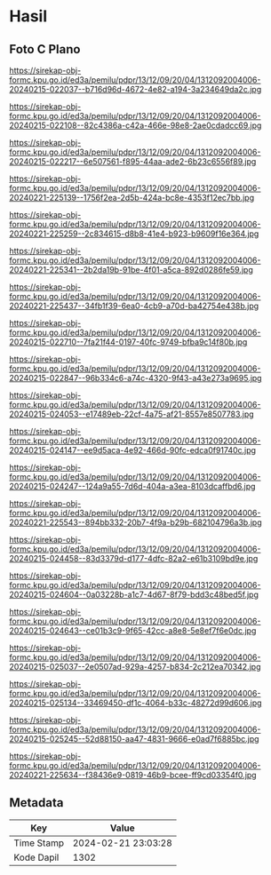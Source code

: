 # Hasil

## Foto C Plano

https://sirekap-obj-formc.kpu.go.id/ed3a/pemilu/pdpr/13/12/09/20/04/1312092004006-20240215-022037--b716d96d-4672-4e82-a194-3a234649da2c.jpg

https://sirekap-obj-formc.kpu.go.id/ed3a/pemilu/pdpr/13/12/09/20/04/1312092004006-20240215-022108--82c4386a-c42a-466e-98e8-2ae0cdadcc69.jpg

https://sirekap-obj-formc.kpu.go.id/ed3a/pemilu/pdpr/13/12/09/20/04/1312092004006-20240215-022217--6e507561-f895-44aa-ade2-6b23c6556f89.jpg

https://sirekap-obj-formc.kpu.go.id/ed3a/pemilu/pdpr/13/12/09/20/04/1312092004006-20240221-225139--1756f2ea-2d5b-424a-bc8e-4353f12ec7bb.jpg

https://sirekap-obj-formc.kpu.go.id/ed3a/pemilu/pdpr/13/12/09/20/04/1312092004006-20240221-225259--2c834615-d8b8-41e4-b923-b9609f16e364.jpg

https://sirekap-obj-formc.kpu.go.id/ed3a/pemilu/pdpr/13/12/09/20/04/1312092004006-20240221-225341--2b2da19b-91be-4f01-a5ca-892d0286fe59.jpg

https://sirekap-obj-formc.kpu.go.id/ed3a/pemilu/pdpr/13/12/09/20/04/1312092004006-20240221-225437--34fb1f39-6ea0-4cb9-a70d-ba42754e438b.jpg

https://sirekap-obj-formc.kpu.go.id/ed3a/pemilu/pdpr/13/12/09/20/04/1312092004006-20240215-022710--7fa21f44-0197-40fc-9749-bfba9c14f80b.jpg

https://sirekap-obj-formc.kpu.go.id/ed3a/pemilu/pdpr/13/12/09/20/04/1312092004006-20240215-022847--96b334c6-a74c-4320-9f43-a43e273a9695.jpg

https://sirekap-obj-formc.kpu.go.id/ed3a/pemilu/pdpr/13/12/09/20/04/1312092004006-20240215-024053--e17489eb-22cf-4a75-af21-8557e8507783.jpg

https://sirekap-obj-formc.kpu.go.id/ed3a/pemilu/pdpr/13/12/09/20/04/1312092004006-20240215-024147--ee9d5aca-4e92-466d-90fc-edca0f91740c.jpg

https://sirekap-obj-formc.kpu.go.id/ed3a/pemilu/pdpr/13/12/09/20/04/1312092004006-20240215-024247--124a9a55-7d6d-404a-a3ea-8103dcaffbd6.jpg

https://sirekap-obj-formc.kpu.go.id/ed3a/pemilu/pdpr/13/12/09/20/04/1312092004006-20240221-225543--894bb332-20b7-4f9a-b29b-682104796a3b.jpg

https://sirekap-obj-formc.kpu.go.id/ed3a/pemilu/pdpr/13/12/09/20/04/1312092004006-20240215-024458--83d3379d-d177-4dfc-82a2-e61b3109bd9e.jpg

https://sirekap-obj-formc.kpu.go.id/ed3a/pemilu/pdpr/13/12/09/20/04/1312092004006-20240215-024604--0a03228b-a1c7-4d67-8f79-bdd3c48bed5f.jpg

https://sirekap-obj-formc.kpu.go.id/ed3a/pemilu/pdpr/13/12/09/20/04/1312092004006-20240215-024643--ce01b3c9-9f65-42cc-a8e8-5e8ef7f6e0dc.jpg

https://sirekap-obj-formc.kpu.go.id/ed3a/pemilu/pdpr/13/12/09/20/04/1312092004006-20240215-025037--2e0507ad-929a-4257-b834-2c212ea70342.jpg

https://sirekap-obj-formc.kpu.go.id/ed3a/pemilu/pdpr/13/12/09/20/04/1312092004006-20240215-025134--33469450-df1c-4064-b33c-48272d99d606.jpg

https://sirekap-obj-formc.kpu.go.id/ed3a/pemilu/pdpr/13/12/09/20/04/1312092004006-20240215-025245--52d88150-aa47-4831-9666-e0ad7f6885bc.jpg

https://sirekap-obj-formc.kpu.go.id/ed3a/pemilu/pdpr/13/12/09/20/04/1312092004006-20240221-225634--f38436e9-0819-46b9-bcee-ff9cd03354f0.jpg


## Metadata

| Key        | Value               |
| ---------- | ------------------- |
| Time Stamp | 2024-02-21 23:03:28 |
| Kode Dapil | 1302                |



